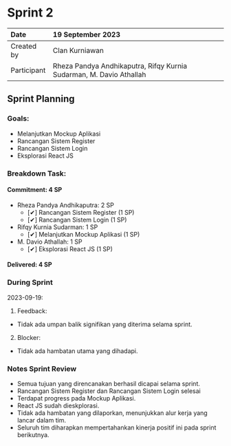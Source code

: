 # Sprint 2


| Date        | 19 September 2023                                                   |
| :---------- | :------------------------------------------------------------------ |
| Created by  | Clan Kurniawan                                                      |
| Participant | Rheza Pandya Andhikaputra, Rifqy Kurnia Sudarman, M. Davio Athallah |
## Sprint Planning
### Goals:
- Melanjutkan Mockup Aplikasi
- Rancangan Sistem Register
- Rancangan Sistem Login
- Eksplorasi React JS

### Breakdown Task:
#### Commitment: 4 SP
- Rheza Pandya Andhikaputra: 2 SP
  - [✔] Rancangan Sistem Register (1 SP)
  - [✔] Rancangan Sistem Login (1 SP)
- Rifqy Kurnia Sudarman: 1 SP
  - [✔] Melanjutkan Mockup Aplikasi (1 SP)
- M. Davio Athallah: 1 SP
  - [✔] Eksplorasi React JS (1 SP)

#### Delivered:	4 SP
### During Sprint
2023-09-19:

1. Feedback:
- Tidak ada umpan balik signifikan yang diterima selama sprint.
2. Blocker:
- Tidak ada hambatan utama yang dihadapi.

### Notes Sprint Review
- Semua tujuan yang direncanakan berhasil dicapai selama sprint.
- Rancangan Sistem Register dan Rancangan Sistem Login selesai
- Terdapat progress pada Mockup Aplikasi.
- React JS sudah dieskplorasi.
- Tidak ada hambatan yang dilaporkan, menunjukkan alur kerja yang lancar dalam tim.
- Seluruh tim diharapkan mempertahankan kinerja positif ini pada sprint berikutnya.